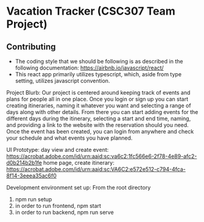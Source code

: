 # Vacation Tracker (CSC307 Team Project)

## Contributing
- The coding style that we should be following is as described in the following documentation: https://airbnb.io/javascript/react/
- This react app primarily utilizes typescript, which, aside from type setting, utilizes javascript convention.

Project Blurb:
  Our project is centered around keeping track of events and plans for people all in one place.  Once you login or sign up you can start creating itineraries, naming it whatever you want and selecting a range of days along with other details.  From there you can start adding events for the different days during the itinerary, selecting a start and end time, naming, and providing a link to the website with the reservation should you need.  Once the event has been created, you can login from anywhere and check your schedule and what events you have planned.

UI Prototype:
day view and create event: https://acrobat.adobe.com/id/urn:aaid:sc:va6c2:1fc566e6-2f78-4e89-afc2-d0b214b2b1fe
home page, create itinerary: https://acrobat.adobe.com/id/urn:aaid:sc:VA6C2:e572e512-c794-4fca-8f14-3eeea35ac6f0

Development environment set up:
From the root directory
1) npm run setup
2) in order to run frontend, npm start
3) in order to run backend, npm run serve
